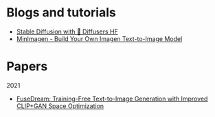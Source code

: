 # Blogs and tutorials
* [Stable Diffusion with 🧨 Diffusers HF](https://huggingface.co/blog/stable_diffusion)
* [MinImagen - Build Your Own Imagen Text-to-Image Model](https://www.assemblyai.com/blog/minimagen-build-your-own-imagen-text-to-image-model/)



# Papers
2021
* [FuseDream: Training-Free Text-to-Image Generation with Improved CLIP+GAN Space Optimization](https://arxiv.org/pdf/2112.01573.pdf)
